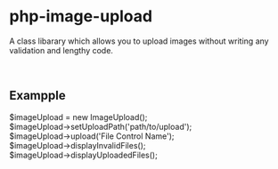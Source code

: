 # php-image-upload
A class libarary which allows you to upload images without writing any validation and lengthy code.

<br/><h2>Exampple</h2>
$imageUpload = new ImageUpload();  <br/>
$imageUpload->setUploadPath('path/to/upload');  <br/>
$imageUpload->upload('File Control Name');  <br/>
$imageUpload->displayInvalidFiles();  <br/>
$imageUpload->displayUploadedFiles();  <br/>

